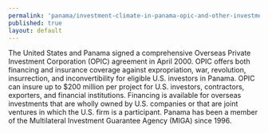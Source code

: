 ```yaml
---
permalink: 'panama/investment-climate-in-panama-opic-and-other-investment-insurance-programs.html'
published: true
layout: default
---
```

The United States and Panama signed a comprehensive Overseas Private Investment Corporation (OPIC) agreement in April 2000. OPIC offers both financing and insurance coverage against expropriation, war, revolution, insurrection, and inconvertibility for eligible U.S. investors in Panama. OPIC can insure up to $200 million per project for U.S. investors, contractors, exporters, and financial institutions. Financing is available for overseas investments that are wholly owned by U.S. companies or that are joint ventures in which the U.S. firm is a participant. Panama has been a member of the Multilateral Investment Guarantee Agency (MIGA) since 1996.
